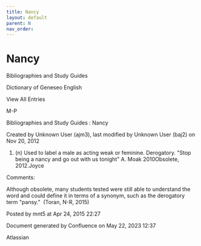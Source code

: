 ```yaml
---
title: Nancy
layout: default
parent: N
nav_order:
---
```


# Nancy

Bibliographies and Study Guides

Dictionary of Geneseo English

View All Entries

M-P

Bibliographies and Study Guides : Nancy

Created by  Unknown User (ajm3), last modified by  Unknown User (baj2) on Nov 20, 2012

1. (n) Used to label a male as acting weak or feminine. Derogatory. &quot;Stop being a nancy and go out with us tonight&quot; A. Moak 2010Obsolete, 2012.Joyce

Comments:

Although obsolete, many students tested were still able to understand the word and could define it in terms of a synonym, such as the derogatory term &quot;pansy.&quot;  (Toran, N-R, 2015)

Posted by mnt5 at Apr 24, 2015 22:27

Document generated by Confluence on May 22, 2023 12:37

Atlassian
